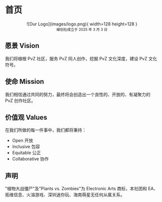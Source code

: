 # 首页

<center>![Our Logo](images/logo.png){ width=128 height=128 }</center>

<center><small>植创社成立于 2025 年 3 月 3 日</small></center>

## 愿景 Vision

我们将植根 PvZ 社区，服务 PvZ 同人创作，挖掘 PvZ 文化深度，建设 PvZ 文化符号。

## 使命 Mission

我们相信通过共同的努力，最终将会创造出一个良性的、开放的、有凝聚力的 PvZ 创作社区。

## 价值观 Values

在我们所做的每一件事中，我们都将秉持：

- Open 开放
- Inclusive 包容
- Equitable 公正
- Collaborative 协作

## 声明

"植物大战僵尸"及"Plants vs. Zombies"为 Electronic Arts 商标，本社团和 EA、拓维信息、火溶游戏、深圳迷你玩、海南萌星无任何从属关系。

